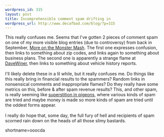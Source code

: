 ```yaml
--- 
wordpress_id: 315
layout: post
title: Incomprehensible comment spam drifting in
wordpress_url: http://www.decafbad.com/blog/?p=315
---
```

This really confuses me.  Seems that I've gotten 2 pieces of comment spam on one of my more visible blog entries (due to controversy) from back in September, <a href="http://www.decafbad.com/news_archives/000278.phtml">More on the Monster Mash</a>.  The first one expresses confusion, then links to something about zip codes, and links again to something about business plans.  The second one is apparently a strange flame at <a href="http://www.decafbad.com/twiki/bin/view/Main/DaveWiner">DaveWiner</a>, then links to something about vehicle history reports.
<br /><br />
I'll likely delete these in a lil while, but it really confuses me.  Do things like this really bring in financial results to the spammers?  Random links in nonsensical comments and inappropriate flames?  Do they really have some metrics on this, before &amp; after spam revenue results?  This, and other spam, is really seeming like <a href="http://psychclassics.yorku.ca/Skinner/Pigeon/">superstition in pigeons</a>, where various kinds of spam are tried and maybe money is made so more kinds of spam are tried until the oddest forms appear.
<br /><br />
I really do hope that, some day, the full fury of hell and recipients of spam scorned rain down on the heads of all those slimy bastards.
<!--more-->
shortname=ooocda
